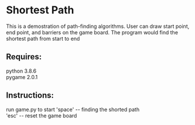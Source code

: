# Shortest Path

This is a demostration of path-finding algorithms. User can draw start point, end point, and barriers on the game board.  The program would find the shortest path from start to end

## Requires:  
python 3.8.6  
pygame 2.0.1  
  
## Instructions:  
run game.py to start
'space' -- finding the shorted path  
'esc' -- reset the game board